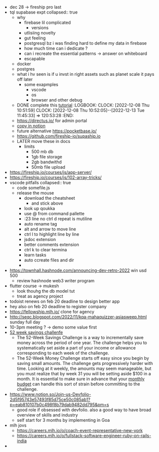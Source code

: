 - dec 28 -> fireship pro last
- tql supabase expt
  collapsed:: true
	- why
		- firebase lil complicated
			- versions
		- utlisiing novelty
		- gut feeling
		- postgresql bz i was finding hard to define my data in firebase
		- how much time can i dedicate ?
		- can i recreate the essential patterns -> answer on whiteboard
		- escapable
	- docker
	- postgres
	- what i hv seen is if u invst in right assets such as planet scale it pays off later
		- some exapmples
			- vscode
			- os
			- browser and other debug
	- DONE  complete this [tutorial](https://fireship.io/courses/supabase/intro-supabase-basics/)
	  :LOGBOOK:
	  CLOCK: [2022-12-08 Thu 10:51:59]
	  CLOCK: [2022-12-08 Thu 10:52:05]--[2022-12-13 Tue 11:45:33] =>  120:53:28
	  :END:
	- https://directus.io/ for admin portal
	- [copy in notion](https://fireship.io/courses/supabase/intro-resources/)
	- future alternative https://pocketbase.io/
	- https://github.com/fireship-io/supaship.io
	- LATER  move these in docs
		- limits
			- 500 mb db
			- 1gb file storage
			- 2gb bandwithd
			- 50mb file upload
- https://fireship.io/courses/js/app-server/
- https://fireship.io/courses/js/102-array-tricks/
- vscode pitfalls
  collapsed:: true
	- code somefile.js
	- release the mouse
		- download the cheatsheet
			- and stick above
		- look up qoukka
		- use @ from command pallette
		- :23 line no  ctrl d repeat is mutiline
		- auto rename tag
		- alt and arrow to move line
		- ctrl l to highlight line by line
		- jsdoc extension
		- better comments extension
		- ctrl k to clear termina
		- learn tasks
		- auto ccreate files and dir
		-
- https://townhall.hashnode.com/announcing-dev-retro-2022 win usd 500
	- review hashnode web3 writer program
- flutter course -> mukesh
	- look thouhg the db model tut
	- treat as agency project
- todoist renews on feb 20 deadline to design better app
- hey also on feb 20 deadline to register company
- https://fellowship.mlh.io/ clone for agency
- http://seqc.blogspot.com/2022/11/kqa-mahaquizzer-asiasweep.html sunday full day
- 10-3pm meeting ? -> demo some value first
- [52 week savings challenfe](https://juno.finance/blog/what-is-the-52-week-savings-challenge)
	- The 52-Week Savings Challenge is a way to incrementally save money across the period of one year. The challenge helps you to systematically set aside a part of your income or allowance corresponding to each week of the challenge.
	- The 52-Week Money Challenge starts off easy since you begin by saving small amounts. The challenge gets progressively harder with time. Looking at it weekly, the amounts may seem manageable, but you must realize that by week 31 you will be setting aside $100 in a month. It is essential to make sure in advance that your [monthly budget](https://onjuno.com/guides/the-ultimate-guide-to-budgeting) can handle this sort of strain before committing to the challenge.
- https://www.notion.so/Join-us-Devfolio-2d5f95743e57493f85d75ce50c085ab1?p=eab810107b0c498f8b79dab9482dd795&pm=s
	- good role if obsessed with devfolio. also a good way to have broad overview of skills and industry
	- self start for 3 months by implementing in Goa
- mlh jovs
	- https://careers.mlh.io/o/coach-event-representative-new-york
	- https://careers.mlh.io/o/fullstack-software-engineer-ruby-on-rails-india
-